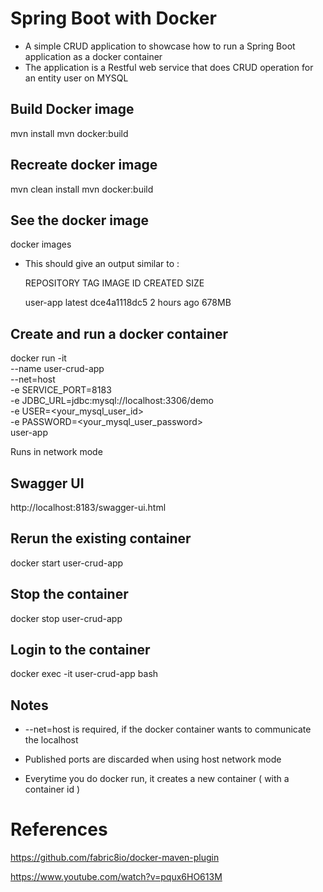 
# Spring Boot with Docker

* A simple CRUD application to showcase how to run a Spring Boot application as a docker container
* The application is a Restful web service that does CRUD operation for an entity user on MYSQL 
	
## Build Docker image

mvn install
mvn docker:build

## Recreate docker image 

mvn clean install
mvn docker:build

## See the docker image

docker images

* This should give an output similar to :
	
	REPOSITORY          TAG                 IMAGE ID            CREATED             SIZE   
    
    user-app            latest              dce4a1118dc5        2 hours ago         678MB

## Create and run a docker container 

docker run -it \
--name user-crud-app \
--net=host \
-e SERVICE_PORT=8183 \
-e JDBC_URL=jdbc:mysql://localhost:3306/demo \
-e USER=<your_mysql_user_id> \
-e PASSWORD=<your_mysql_user_password> \
user-app 

 Runs in network mode 

## Swagger UI

http://localhost:8183/swagger-ui.html

## Rerun the existing container

docker start user-crud-app

## Stop the container

docker stop user-crud-app

## Login to the container

docker exec -it user-crud-app bash

## Notes

* --net=host is required, if the docker container wants to communicate 
  the localhost

* Published ports are discarded when using host network mode 

* Everytime you do docker run, it creates a new container ( with a container id ) 

References
==========
https://github.com/fabric8io/docker-maven-plugin    

https://www.youtube.com/watch?v=pqux6HO613M

